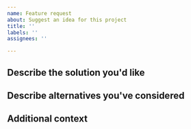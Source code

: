 ```yaml
---
name: Feature request
about: Suggest an idea for this project
title: ''
labels: ''
assignees: ''

---
```


<!-- A description of what the problem is that this feature would solve. For example, "I'm always frustrated when [...]"  -->

## Describe the solution you'd like

<!-- A description of what you want to happen.  -->

## Describe alternatives you've considered

<!-- A description of any alternative solutions or features you've considered. -->

## Additional context

<!-- Add any other context or screenshots about the feature request here.  -->
